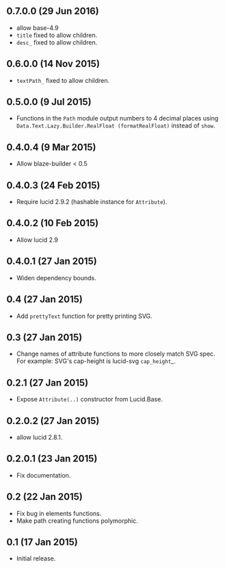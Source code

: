 0.7.0.0 (29 Jun 2016)
---------------------

- allow base-4.9
- `title` fixed to allow children.
- `desc_` fixed to allow children.

0.6.0.0 (14 Nov 2015)
---------------------

- `textPath_` fixed to allow children.


0.5.0.0 (9 Jul 2015)
---------------------

- Functions in the `Path` module output numbers to 4 decimal places
  using `Data.Text.Lazy.Builder.RealFloat (formatRealFloat)` instead of `show`.

0.4.0.4 (9 Mar 2015)
---------------------

- Allow blaze-builder < 0.5

0.4.0.3 (24 Feb 2015)
---------------------

- Require lucid 2.9.2 (hashable instance for `Attribute`).

0.4.0.2 (10 Feb 2015)
---------------------

- Allow lucid 2.9

0.4.0.1 (27 Jan 2015)
---------------------

- Widen dependency bounds.

0.4 (27 Jan 2015)
---------------------

- Add `prettyText` function for pretty printing SVG.

0.3 (27 Jan 2015)
---------------------

 - Change names of attribute functions to more closely match SVG spec.
   For example: SVG's cap-height is lucid-svg `cap_height`_.

0.2.1 (27 Jan 2015)
---------------------

- Expose `Attribute(..)` constructor from Lucid.Base.

0.2.0.2 (27 Jan 2015)
---------------------

- allow lucid 2.8.1.

0.2.0.1 (23 Jan 2015)
---------------------

- Fix documentation.

0.2 (22 Jan 2015)
-----------------

- Fix bug in elements functions.
- Make path creating functions polymorphic.

0.1 (17 Jan 2015)
-----------------

- Initial release.

